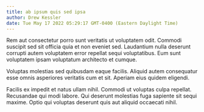 ```yaml
---
title: ab ipsum quis sed ipsa
author: Drew Kessler
date: Tue May 17 2022 05:29:17 GMT-0400 (Eastern Daylight Time)
---
```

Rem aut consectetur porro sunt veritatis ut voluptatem odit. Commodi suscipit sed sit officia quia et non eveniet sed. Laudantium nulla deserunt corrupti autem voluptatem error repellat sequi voluptatibus. Eum sunt voluptatem ipsam voluptatum architecto et cumque.

 Voluptas molestias sed quibusdam eaque facilis. Aliquid autem consequatur esse omnis asperiores veritatis cum et sit. Aperiam eius quidem eligendi.

 Facilis ex impedit et natus ullam nihil. Commodi ut voluptas culpa repellat. Recusandae qui modi labore. Qui deserunt molestias fuga sapiente sit sequi maxime. Optio qui voluptas deserunt quis aut aliquid occaecati nihil.
